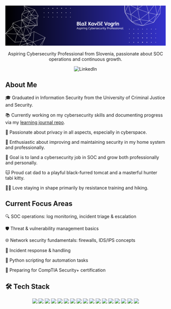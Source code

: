 ![Profile Banner](./assets/banner.png)

<div align="center">
  <p>
    Aspiring Cybersecurity Professional from Slovenia, passionate about SOC operations and continuous growth.
  </p>
  <a href="https://www.linkedin.com/in/blazkavcicvogrin/" style="display: inline-block; text-decoration: none;">
    <img src="https://img.shields.io/badge/LinkedIn-0077B5?style=for-the-badge&logo=linkedin&logoColor=white" alt="LinkedIn" />
  </a>
</div>

## About Me

🎓 Graduated in Information Security from the University of Criminal Justice and Security.  

📚 Currently working on my cybersecurity skills and documenting progress via my [learning journal repo](https://github.com/blazkv/cybersec-learning-journal).  

🔐 Passionate about privacy in all aspects, especially in cyberspace.  

💪 Enthusiastic about improving and maintaining security in my home system and professionally.  

🎯 Goal is to land a cybersecurity job in SOC and grow both professionally and personally.  

🐱 Proud cat dad to a playful black-furred tomcat and a masterful hunter tabi kitty.  

🏋️‍♂️ Love staying in shape primarily by resistance training and hiking.

## Current Focus Areas

🔍 SOC operations: log monitoring, incident triage & escalation  

🛡️ Threat & vulnerability management basics  

🌐 Network security fundamentals: firewalls, IDS/IPS concepts  

🚨 Incident response & handling  

🐍 Python scripting for automation tasks  

🎯 Preparing for CompTIA Security+ certification  

## 🛠️ Tech Stack

<p align="center">
  <img src="https://img.shields.io/badge/Linux-FCC624?style=for-the-badge&logo=linux&logoColor=black" />
  <img src="https://img.shields.io/badge/Ubuntu-E95420?style=for-the-badge&logo=ubuntu&logoColor=white" />
  <img src="https://img.shields.io/badge/Debian-A81D33?style=for-the-badge&logo=debian&logoColor=white" />
  <img src="https://img.shields.io/badge/Kali_Linux-557C94?style=for-the-badge&logo=kali-linux&logoColor=white" />
  <img src="https://img.shields.io/badge/Windows-0078D6?style=for-the-badge&logo=windows&logoColor=white" />
  <img src="https://img.shields.io/badge/Windows%20Terminal-4D4D4D?style=for-the-badge&logo=windows-terminal&logoColor=white" />
  <img src="https://img.shields.io/badge/Bash-4EAA25?style=for-the-badge&logo=gnubash&logoColor=white" />
  <img src="https://img.shields.io/badge/PowerShell-5391FE?style=for-the-badge&logo=powershell&logoColor=white" />
  <img src="https://img.shields.io/badge/Python-3776AB?style=for-the-badge&logo=python&logoColor=white" />
  <img src="https://img.shields.io/badge/SQL-4479A1?style=for-the-badge&logo=postgresql&logoColor=white" />
  <img src="https://img.shields.io/badge/HTML5-E34F26?style=for-the-badge&logo=html5&logoColor=white" />
  <img src="https://img.shields.io/badge/CSS3-1572B6?style=for-the-badge&logo=css3&logoColor=white" />
  <img src="https://img.shields.io/badge/JavaScript-F7DF1E?style=for-the-badge&logo=javascript&logoColor=black" />
   <img src="https://img.shields.io/badge/Splunk-000000?style=for-the-badge&logo=splunk&logoColor=white" />
  <img src="https://img.shields.io/badge/Elastic%20Stack-005571?style=for-the-badge&logo=elastic&logoColor=white" />
  <img src="https://img.shields.io/badge/Snort-00AABB?style=for-the-badge&logo=snort&logoColor=white" />
  <img src="https://img.shields.io/badge/Zeek-0F87A0?style=for-the-badge&logo=zeek&logoColor=white" />
</p>
